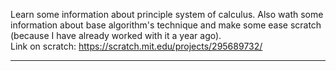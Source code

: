 
Learn some information about principle system of calculus. Also wath some information about base algorithm's technique and make some ease scratch (because I have already worked with it a year ago). 
<br>
Link on scratch:
https://scratch.mit.edu/projects/295689732/
___
